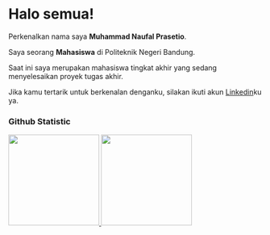 # Halo semua! 

Perkenalkan nama saya **Muhammad Naufal Prasetio**.<br>

Saya seorang **Mahasiswa** di Politeknik Negeri Bandung.<br>

Saat ini saya merupakan mahasiswa tingkat akhir yang sedang menyelesaikan proyek tugas akhir.<br>

Jika kamu tertarik untuk berkenalan denganku, silakan ikuti akun [Linkedin](https://www.linkedin.com/in/muhammad-naufal-prasetio-202138219/)ku ya.

### Github Statistic
<p align="left">
<a href="https://github.com/mnaufalprs">
  <img height="180em" src="https://github-readme-stats-eight-theta.vercel.app/api?username=mnaufalprs&show_icons=true&theme=algolia&include_all_commits=true&count_private=true"/>
  <img height="180em" src="https://github-readme-stats-eight-theta.vercel.app/api/top-langs/?username=mnaufalprs&layout=compact&layout=compact&theme=algolia"/>
</a>
</p>
